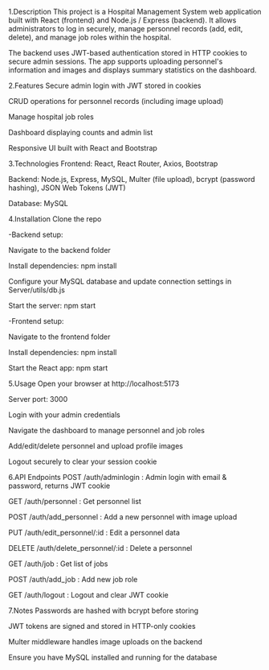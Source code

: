 1.Description
This project is a Hospital Management System web application built with React (frontend) and Node.js / Express (backend).
It allows administrators to log in securely, manage personnel records (add, edit, delete), and manage job roles within the hospital.

The backend uses JWT-based authentication stored in HTTP cookies to secure admin sessions. The app supports uploading personnel's information and images and displays summary statistics on the dashboard.

2.Features
Secure admin login with JWT stored in cookies

CRUD operations for personnel records (including image upload)

Manage hospital job roles

Dashboard displaying counts and admin list

Responsive UI built with React and Bootstrap

3.Technologies
Frontend: React, React Router, Axios, Bootstrap

Backend: Node.js, Express, MySQL, Multer (file upload), bcrypt (password hashing), JSON Web Tokens (JWT)

Database: MySQL

4.Installation
Clone the repo

-Backend setup:

 Navigate to the backend folder

 Install dependencies: npm install

 Configure your MySQL database and update connection settings in Server/utils/db.js

 Start the server: npm start

-Frontend setup:

 Navigate to the frontend folder

 Install dependencies: npm install

 Start the React app: npm start

5.Usage
Open your browser at http://localhost:5173

Server port: 3000

Login with your admin credentials

Navigate the dashboard to manage personnel and job roles

Add/edit/delete personnel and upload profile images

Logout securely to clear your session cookie

6.API Endpoints
POST /auth/adminlogin : Admin login with email & password, returns JWT cookie

GET /auth/personnel : Get personnel list

POST /auth/add_personnel : Add a new personnel with image upload

PUT /auth/edit_personnel/:id : Edit a personnel data

DELETE /auth/delete_personnel/:id : Delete a personnel

GET /auth/job : Get list of jobs

POST /auth/add_job : Add new job role

GET /auth/logout : Logout and clear JWT cookie

7.Notes
Passwords are hashed with bcrypt before storing

JWT tokens are signed and stored in HTTP-only cookies

Multer middleware handles image uploads on the backend

Ensure you have MySQL installed and running for the database